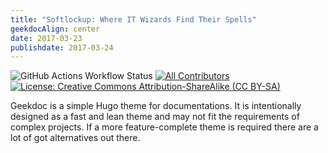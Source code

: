 ```yaml
---
title: "Softlockup: Where IT Wizards Find Their Spells"
geekdocAlign: center
date: 2017-03-23
publishdate: 2017-03-24
---
```


<!-- markdownlint-capture -->
<!-- markdownlint-disable MD033 -->

<span class="badge-placeholder">![GitHub Actions Workflow Status](https://img.shields.io/github/actions/workflow/status/softlockup-web/web/hugo.yaml)</span>
<span class="badge-placeholder">[![All Contributors](https://img.shields.io/github/all-contributors/softlockup-web/web?color=ee8449&style=flat-square)]([#contributors](https://github.com/softlockup-web/web/graphs/contributors))</span>
<span class="badge-placeholder">[![License: Creative Commons Attribution-ShareAlike (CC BY-SA)](https://img.shields.io/github/license/softlockup-web/web)](https://github.com/softlockup-web/web/blob/main/LICENSE)</span>

<!-- markdownlint-restore -->

Geekdoc is a simple Hugo theme for documentations. It is intentionally designed as a fast and lean theme and may not fit the requirements of complex projects. If a more feature-complete theme is required there are a lot of got alternatives out there.



